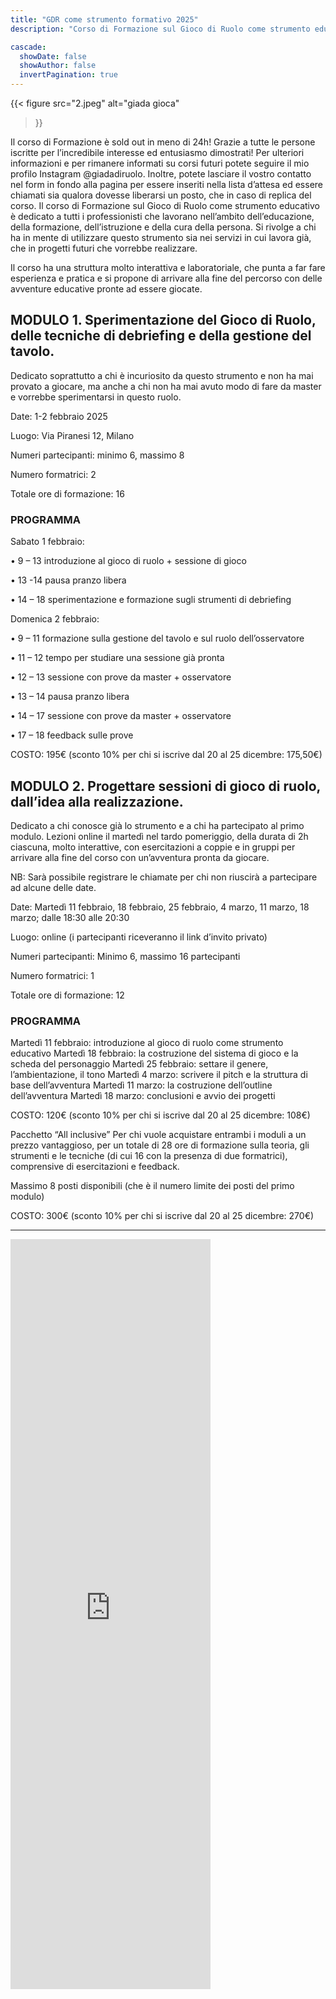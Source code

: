 ```yaml
---
title: "GDR come strumento formativo 2025"
description: "Corso di Formazione sul Gioco di Ruolo come strumento educativo (sold out)"

cascade:
  showDate: false
  showAuthor: false
  invertPagination: true
---
```


{{< figure
    src="2.jpeg"
    alt="giada gioca"
>}}

Il corso di Formazione è sold out in meno di 24h!
Grazie a tutte le persone iscritte per l’incredibile interesse ed entusiasmo dimostrati! Per ulteriori informazioni e per rimanere informati su corsi futuri potete seguire il mio profilo Instagram @giadadiruolo.
Inoltre, potete lasciare il vostro contatto nel form in fondo alla pagina per essere inseriti nella lista d’attesa ed essere chiamati sia qualora dovesse liberarsi un posto, che in caso di replica del corso.
Il corso di Formazione sul Gioco di Ruolo come strumento educativo è dedicato a tutti i professionisti che lavorano nell’ambito dell’educazione, della formazione, dell’istruzione e della cura della persona.
Si rivolge a chi ha in mente di utilizzare questo strumento sia nei servizi in cui lavora già, che in progetti futuri che vorrebbe realizzare.

Il corso ha una struttura molto interattiva e laboratoriale, che punta a far fare esperienza e pratica e si propone di arrivare alla fine del percorso con delle avventure educative pronte ad essere giocate.

## MODULO 1. Sperimentazione del Gioco di Ruolo, delle tecniche di debriefing e della gestione del tavolo.

Dedicato soprattutto a chi è incuriosito da questo strumento e non ha mai provato a giocare, ma anche a chi non ha mai avuto modo di fare da master e vorrebbe sperimentarsi in questo ruolo.

Date: 1-2 febbraio 2025

Luogo: Via Piranesi 12, Milano

Numeri partecipanti: minimo 6, massimo 8

Numero formatrici: 2

Totale ore di formazione: 16


### PROGRAMMA

Sabato 1 febbraio:

• 9 – 13 introduzione al gioco di ruolo + sessione di gioco

• 13 -14 pausa pranzo libera

• 14 – 18 sperimentazione e formazione sugli strumenti di debriefing

Domenica 2 febbraio:

• 9 – 11 formazione sulla gestione del tavolo e sul ruolo dell’osservatore

• 11 – 12 tempo per studiare una sessione già pronta

• 12 – 13 sessione con prove da master + osservatore

• 13 – 14 pausa pranzo libera

• 14 – 17 sessione con prove da master + osservatore

• 17 – 18 feedback sulle prove


COSTO: 195€ (sconto 10% per chi si iscrive dal 20 al 25 dicembre: 175,50€)

## MODULO 2. Progettare sessioni di gioco di ruolo, dall’idea alla realizzazione.

Dedicato a chi conosce già lo strumento e a chi ha partecipato al primo modulo.
Lezioni online il martedì nel tardo pomeriggio, della durata di 2h ciascuna, molto interattive, con esercitazioni a coppie e in gruppi per arrivare alla fine del corso con un’avventura pronta da giocare.

NB: Sarà possibile registrare le chiamate per chi non riuscirà a partecipare ad alcune delle date.

Date: Martedì 11 febbraio, 18 febbraio, 25 febbraio, 4 marzo, 11 marzo, 18 marzo;
dalle 18:30 alle 20:30

Luogo: online (i partecipanti riceveranno il link d’invito privato)

Numeri partecipanti: Minimo 6, massimo 16 partecipanti

Numero formatrici: 1


Totale ore di formazione: 12


### PROGRAMMA

Martedì 11 febbraio: introduzione al gioco di ruolo come strumento educativo
Martedì 18 febbraio: la costruzione del sistema di gioco e la scheda del personaggio
Martedì 25 febbraio: settare il genere, l’ambientazione, il tono
Martedì 4 marzo: scrivere il pitch e la struttura di base dell’avventura
Martedì 11 marzo: la costruzione dell’outline dell’avventura
Martedì 18 marzo: conclusioni e avvio dei progetti

COSTO: 120€ (sconto 10% per chi si iscrive dal 20 al 25 dicembre: 108€)

Pacchetto “All inclusive”
Per chi vuole acquistare entrambi i moduli a un prezzo vantaggioso, per un totale di 28 ore di formazione sulla teoria, gli strumenti e le tecniche (di cui 16 con la presenza di due formatrici), comprensive di esercitazioni e feedback.

Massimo 8 posti disponibili (che è il numero limite dei posti del primo modulo)

COSTO: 300€ (sconto 10% per chi si iscrive dal 20 al 25 dicembre: 270€)

---
<iframe src="https://docs.google.com/forms/d/e/1FAIpQLSd1s3KzrhonEUiwRfw7Ex76LHh4-Jf9dSMRP58FNf7k9jzGtg/viewform?embedded=true" width="320" height="1200" frameborder="0" marginheight="0" marginwidth="0">Caricamento…</iframe>
